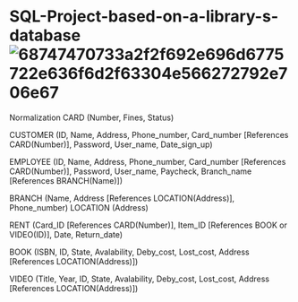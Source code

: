 # SQL-Project-based-on-a-library-s-database![68747470733a2f2f692e696d6775722e636f6d2f63304e566272792e706e67](https://user-images.githubusercontent.com/108324235/177376639-1b38c968-a4dd-4d1e-aea0-50464db1beec.png)
Normalization
CARD (Number, Fines, Status)

CUSTOMER (ID, Name, Address, Phone_number, Card_number [References CARD(Number)], Password, User_name, Date_sign_up)

EMPLOYEE (ID, Name, Address, Phone_number, Card_number [References CARD(Number)], Password, User_name, Paycheck, Branch_name [References BRANCH(Name)])

BRANCH (Name, Address [References LOCATION(Address)], Phone_number)
LOCATION (Address)

RENT (Card_ID [References CARD(Number)], Item_ID [References BOOK or VIDEO(ID)], Date, Return_date)

BOOK (ISBN, ID, State, Avalability, Deby_cost, Lost_cost, Address [References LOCATION(Address)])

VIDEO (Title, Year, ID, State, Avalability, Deby_cost, Lost_cost, Address [References LOCATION(Address)])
